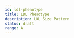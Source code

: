 ```yaml
---
id: ldl-phenotype
title: LDL Phenotype
description: LDL Size Pattern
status: draft
range: A
---
```

